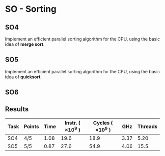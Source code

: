 # SO - Sorting
## SO4
Implement an efficient parallel sorting algorithm for the CPU, using the basic idea of
**merge sort**.

## SO5
Implement an efficient parallel sorting algorithm for the CPU, using the basic idea of
**quicksort**.

## SO6

## Results
| Task | Points |     Time | Instr. ( $\times 10^9$ ) | Cycles ( $\times 10^9$ ) |  GHz | Threads |
|------|--------|----------|--------------------------|--------------------------|------|---------|
|  SO4 |    4/5 |     1.08 |                     19.6 |                     18.9 | 3.37 |    5.20 |
|  SO5 |    5/5 |     0.87 |                     27.6 |                     54.9 | 4.06 |    15.5 |


